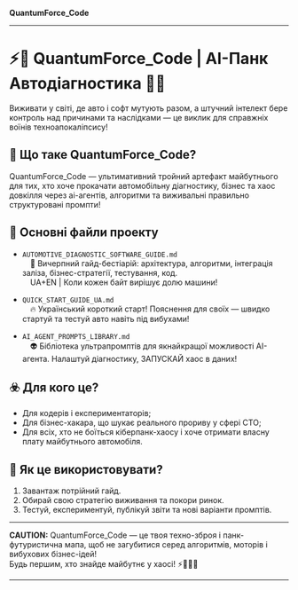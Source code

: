 **QuantumForce_Code**

***

# ⚡️🚦 QuantumForce_Code | AI-Панк Автодіагностика 🤖🔥

Виживати у світі, де авто і софт мутують разом, а штучний інтелект бере контроль над причинами та наслідками — це виклик для справжніх воїнів техноапокаліпсису!

## 🚬 Що таке QuantumForce_Code?

QuantumForce_Code — ультимативний тройний артефакт майбутнього для тих, хто хоче прокачати автомобільну діагностику, бізнес та хаос довкілля через ai-агентів, алгоритми та виживальні правильно структуровані промпти!

## 🦾 Основні файли проекту

- `AUTOMOTIVE_DIAGNOSTIC_SOFTWARE_GUIDE.md`  
 🚀 Вичерпний гайд-бестіарій: архітектура, алгоритми, інтеграція заліза, бізнес-стратегії, тестування, код.  
 UA+EN | Коли кожен байт вирішує долю машини!

- `QUICK_START_GUIDE_UA.md`  
 🔥 Український короткий старт! Пояснення для своїх — швидко стартуй та тестуй авто навіть під вибухами!

- `AI_AGENT_PROMPTS_LIBRARY.md`  
 👽 Бібліотека ультрапромптів для якнайкращої можливості AI-агента. Налаштуй діагностику, ЗАПУСКАЙ хаос в даних!

## ☣️ Для кого це?

- Для кодерів і експериментаторів;
- Для бізнес-хакара, що шукає реального прориву у сфері СТО;
- Для всіх, хто не боїться кіберпанк-хаосу і хоче отримати власну плату майбутнього автомобіля.

## 🤘 Як це використовувати?

1. Завантаж потрійний гайд.
2. Обирай свою стратегію виживання та покори ринок.
3. Тестуй, експериментуй, публікуй звіти та нові варіанти промптів.

***

**CAUTION:** QuantumForce_Code — це твоя техно-зброя і панк-футуристична мапа, щоб не загубитися серед алгоритмів, моторів і вибухових бізнес-ідей!  
Будь першим, хто знайде майбутнє у хаосі! ⚡️🚦🦾🔥

***
